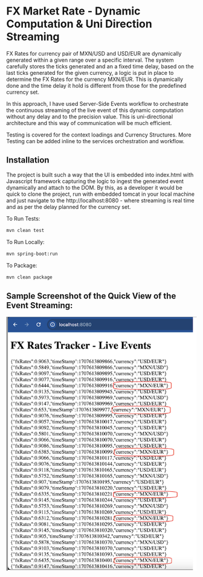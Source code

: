 # FX Market Rate - Dynamic Computation & Uni Direction Streaming

FX Rates for currency pair of MXN/USD and USD/EUR are dynamically generated within a given range over a specific interval. The system carefully stores the ticks generated and an a fixed time delay, based on the last ticks generated for the given currency, a logic is put in place to determine the FX Rates for the currency MXN/EUR. This is dynamically done and the time delay it hold is different from those for the predefined currency set.

In this approach, I have used Server-Side Events workflow to orchestrate the continuous streaming of the live event of this dynamic computation without any delay and to the precision value. This is uni-directional architecture and this way of communication will be much efficient.

Testing is covered for the context loadings and Currency Structures. More Testing can be added inline to the services orchestration and workflow.

## Installation

The project is built such a way that the UI is embedded into index.html with Javascript framework capturing the logic to ingest the generated event dynamically and attach to the DOM. By this, as a developer it would be quick to clone the project, run with embedded tomcat in your local machine and just navigate to the http://localhost:8080 - where streaming is real time and as per the delay planned for the currency set.

To Run Tests:

```bash
mvn clean test
```

To Run Locally:

```bash
mvn spring-boot:run
```

To Package:

```bash
mvn clean package
```

## Sample Screenshot of the Quick View of the Event Streaming:

![FX Rates Streaming](UI_Final.png)
